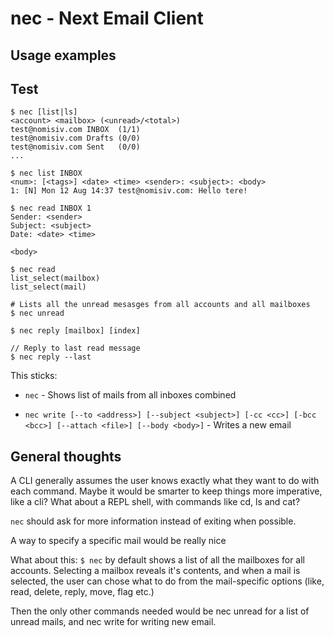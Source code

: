 # nec - Next Email Client

## Usage examples

## Test

```console
$ nec [list|ls]
<account> <mailbox> (<unread>/<total>)
test@nomisiv.com INBOX  (1/1)
test@nomisiv.com Drafts (0/0)
test@nomisiv.com Sent   (0/0)
...

$ nec list INBOX
<num>: [<tags>] <date> <time> <sender>: <subject>: <body>
1: [N] Mon 12 Aug 14:37 test@nomisiv.com: Hello tere! 

$ nec read INBOX 1
Sender: <sender>
Subject: <subject>
Date: <date> <time>

<body>

$ nec read
list_select(mailbox)
list_select(mail)

# Lists all the unread mesasges from all accounts and all mailboxes
$ nec unread

$ nec reply [mailbox] [index]

// Reply to last read message
$ nec reply --last
```

This sticks:

- `nec` - Shows list of mails from all inboxes combined
<!-- - `nec unread` - Shows list of all unread messages in inboxes combined -->
- `nec write [--to <address>] [--subject <subject>] [-cc <cc>] [-bcc <bcc>] [--attach <file>] [--body <body>]` - Writes a new email

## General thoughts

A CLI generally assumes the user knows exactly what they want to do with each command.
Maybe it would be smarter to keep things more imperative, like a cli?
What about a REPL shell, with commands like cd, ls and cat?

`nec` should ask for more information instead of exiting when possible.

A way to specify a specific mail would be really nice

What about this:
`$ nec` by default shows a list of all the mailboxes for all accounts.
Selecting a mailbox reveals it's contents,
and when a mail is selected,
the user can chose what to do from the mail-specific options
(like, read, delete, reply, move, flag etc.)

Then the only other commands needed would be nec unread for a list of
unread mails, and nec write for writing new email.

